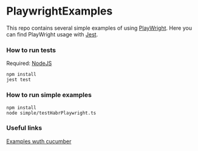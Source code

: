 # PlaywrightExamples

This repo contains several simple examples of using [PlayWright](https://github.com/microsoft/playwright).
Here you can find PlayWright usage with [Jest](https://jestjs.io/).

### How to run tests
Required: [NodeJS](https://nodejs.org/en/)

```
npm install
jest test
```

### How to run simple examples

```
npm install
node simple/testHabrPlaywright.ts
```
### Useful links
[Examples wuth cucumber](https://github.com/fredericbonnet/instakittens-react-admin/tree/master/playwright) 
